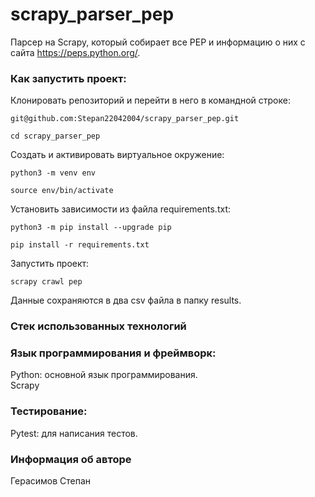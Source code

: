 # scrapy_parser_pep

Парсер на Scrapy, который собирает все PEP и информацию о них с сайта https://peps.python.org/.

### Как запустить проект:

Клонировать репозиторий и перейти в него в командной строке:

```
git@github.com:Stepan22042004/scrapy_parser_pep.git
```

```
cd scrapy_parser_pep
```

Cоздать и активировать виртуальное окружение:

```
python3 -m venv env
```

```
source env/bin/activate
```

Установить зависимости из файла requirements.txt:

```
python3 -m pip install --upgrade pip
```

```
pip install -r requirements.txt
```

Запустить проект:

```
scrapy crawl pep
```

Данные сохраняются в два csv файла в папку results.



### Стек использованных технологий
### Язык программирования и фреймворк:
  Python: основной язык программирования.\
  Scrapy
### Тестирование:
  Pytest: для написания тестов.

### Информация об авторе
Герасимов Степан
